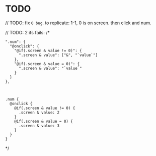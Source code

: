 # TODO


// TODO: fix `0 bug`.  to replicate: 1-1, 0 is on screen.  then click and num.

// TODO: 2 ifs fails:
/*

    ".num": {
      "@onclick": {
        "@if(.screen & value != 0)": {
          ".screen & value": ["&", "`value`"]
        },
        "@if(.screen & value = 0)": {
          ".screen & value": "`value`"
        }
      }
    },



    .num {
      @onclick {
        @if(.screen & value != 0) {
          .screen & value: 2
        }
        @if(.screen & value = 0) {
          .screen & value: 3
        }
      }
    }
*/

